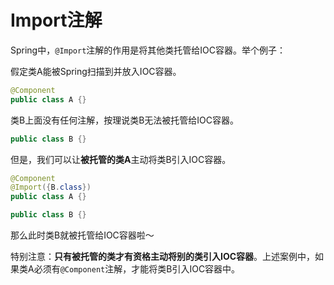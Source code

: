 # Import注解

Spring中，`@Import`注解的作用是将其他类托管给IOC容器。举个例子：

假定类A能被Spring扫描到并放入IOC容器。

```java
@Component
public class A {}
```

类B上面没有任何注解，按理说类B无法被托管给IOC容器。

```java
public class B {}
```

但是，我们可以让**被托管的类A**主动将类B引入IOC容器。

```java
@Component
@Import({B.class})
public class A {}

public class B {}
```

那么此时类B就被托管给IOC容器啦～

特别注意：**只有被托管的类才有资格主动将别的类引入IOC容器**。上述案例中，如果类A必须有`@Component`注解，才能将类B引入IOC容器中。

